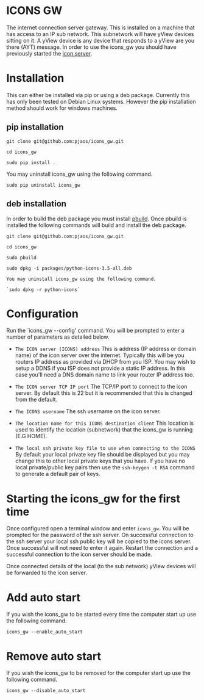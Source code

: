 # ICONS GW
The internet connection server gateway. This is installed on a machine that has access to an IP sub network. This subnetwork will have yView devices sitting on it. A yView device is any device that responds to a yView are you there (AYT) message. In order to use the icons_gw you should have previously started the [icon server](https://github.com/pjaos/icons).

# Installation
This can either be installed via pip or using a deb package. Currently this has only been tested on Debian Linux systems. However the pip installation method should work for windows machines.

## pip installation

 `git clone git@github.com:pjaos/icons_gw.git`
 
 `cd icons_gw`
 
 `sudo pip install .`
 
 You may uninstall icons_gw using the following command.
  
 `sudo pip uninstall icons_gw`
 
## deb installation
 In order to build the deb package you must install [pbuild](git@github.com:pjaos/). Once pbuild is installed the following commands will build and install the deb package.
  
   `git clone git@github.com:pjaos/icons_gw.git`
   
   `cd icons_gw`
   
   `sudo pbuild`
   
   `sudo dpkg -i packages/python-icons-3.5-all.deb`

    You may uninstall icons_gw using the following command.
    
    `sudo dpkg -r python-icons`
 
# Configuration
Run the `icons_gw --config' command. You will be prompted to enter a number of parameters as detailed below.

- `The ICON server (ICONS) address`
This is address (IP address or domain name) of the icon server over the internet. Typically this will be you routers IP address as provided via DHCP from you ISP. You may wish to setup a DDNS if you ISP does not provide a static IP address. In this case you'll need a DNS domain name to link your router IP address too.

- `The ICON server TCP IP port`
The TCP/IP port to connect to the icon server. By default this is 22 but it is recommended that this is changed from the default.

- `The ICONS username`
The ssh username on the icon server.

- `The location name for this ICONS destination client`
This location is used to identify the location (subnetwork) that the icons_gw is running (E.G HOME).

- `The local ssh private key file to use when connecting to the ICONS`
By default your local private key file should be displayed but you may change this to other local private keys that you have. If you have no local private/public key pairs then use the `ssh-keygen -t RSA` command to generate a default pair of keys.

# Starting the icons_gw for the first time
Once configured open a terminal window and enter `icons_gw`. You will be prompted for the password of the ssh server. On successful connection to the ssh server your local ssh public key will be copied to the icons server. Once successful will not need to enter it again. Restart the connection and a successful connection to the icon server should be made.

Once connected details of the local (to the sub network) yView devices will be forwarded to the icon server. 

# Add auto start
If you wish the icons_gw to be started every time the computer start up use the following command.

 `icons_gw --enable_auto_start`

# Remove auto start
If you wish the icons_gw to be removed for the computer start up use the following command.

 `icons_gw --disable_auto_start`



